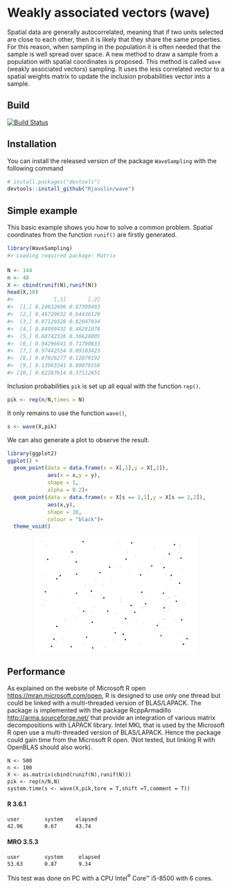 
<!-- README.md is generated from README.Rmd. Please edit that file -->

# Weakly associated vectors (wave)

Spatial data are generally autocorrelated, meaning that if two units
selected are close to each other, then it is likely that they share the
same properties. For this reason, when sampling in the population it is
often needed that the sample is well spread over space. A new method to
draw a sample from a population with spatial coordinates is proposed.
This method is called `wave` (weakly associated vectors) sampling. It
uses the less correlated vector to a spatial weights matrix to update
the inclusion probabilities vector into a sample.

## Build

[![Build
Status](https://travis-ci.org/RJauslin/WaveSampling.svg?branch=master)](https://travis-ci.org/RJauslin/WaveSampling)

## Installation

You can install the released version of the package `WaveSampling` with
the following command

``` r
# install.packages("devtools")
devtools::install_github("Rjauslin/wave")
```

## Simple example

This basic example shows you how to solve a common problem. Spatial
coordinates from the function `runif()` are firstly generated.

``` r
library(WaveSampling)
#> Loading required package: Matrix

N <- 144
n <- 48
X <- cbind(runif(N),runif(N))
head(X,10)
#>             [,1]       [,2]
#>  [1,] 0.24032696 0.87399493
#>  [2,] 0.46729632 0.64436129
#>  [3,] 0.07120328 0.82047934
#>  [4,] 0.84999432 0.46281078
#>  [5,] 0.68742326 0.36628005
#>  [6,] 0.94296641 0.71790833
#>  [7,] 0.97442554 0.09103423
#>  [8,] 0.07026277 0.12879192
#>  [9,] 0.13983341 0.09076556
#> [10,] 0.82267614 0.37112651
```

Inclusion probabilities `pik` is set up all equal with the function
`rep()`.

``` r
pik <- rep(n/N,times = N)
```

It only remains to use the function `wave()`,

``` r
s <- wave(X,pik)
```

We can also generate a plot to observe the result.

``` r
library(ggplot2)
ggplot() +
  geom_point(data = data.frame(x = X[,1],y = X[,2]),
             aes(x = x,y = y),
             shape = 1,
             alpha = 0.2)+
  geom_point(data = data.frame(x = X[s == 1,1],y = X[s == 1,2]),
             aes(x,y),
             shape = 16,
             colour = "black")+
  theme_void()
```

<img src="man/figures/README-unnamed-chunk-4-1.png" width="75%" style="display: block; margin: auto;" />

## Performance

As explained on the website of Microsoft R open
<https://mran.microsoft.com/open>, R is designed to use only one thread
but could be linked with a multi-threaded version of BLAS/LAPACK. The
package is implemented with the package RcppArmadillo
<http://arma.sourceforge.net/> that provide an integration of various
matrix decompositions with LAPACK library. Intel MKL that is used by the
Microsoft R open use a multi-threaded version of BLAS/LAPACK. Hence the
package could gain time from the Microsoft R open. (Not tested, but
linking R with OpenBLAS should also work).

    N <- 500
    n <- 100
    X <- as.matrix(cbind(runif(N),runif(N)))
    pik <- rep(n/N,N)
    system.time(s <- wave(X,pik,tore = T,shift =T,comment = T))

#### R 3.6.1

    user        system    elapsed 
    42.96       0.67      43.74

#### MRO 3.5.3

    user        system     elapsed 
    53.63       0.87       9.34 

This test was done on PC with a CPU Intel<sup>®</sup> Core™ i5-8500 with
6 cores.
